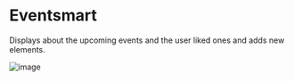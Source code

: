 # Eventsmart
Displays about the upcoming events and the user liked ones and adds new elements.

![image](https://user-images.githubusercontent.com/52135260/111202053-757e0780-85e9-11eb-8cb9-f01992c844b0.png)


